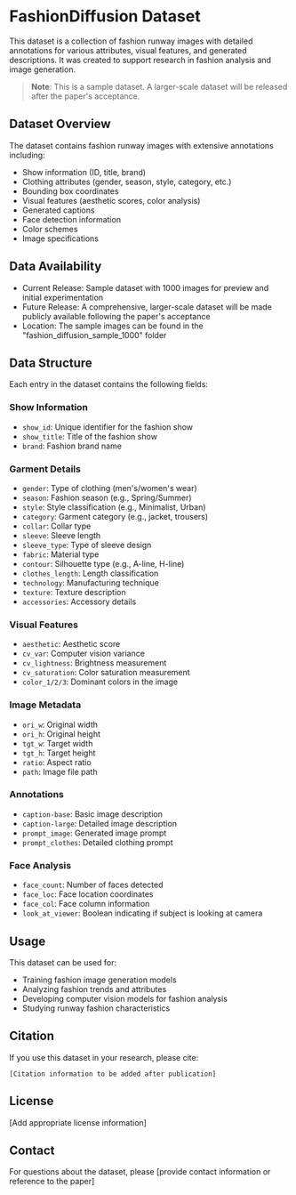 # FashionDiffusion Dataset

This dataset is a collection of fashion runway images with detailed annotations for various attributes, visual features, and generated descriptions. It was created to support research in fashion analysis and image generation.

> **Note**: This is a sample dataset. A larger-scale dataset will be released after the paper's acceptance.

## Dataset Overview

The dataset contains fashion runway images with extensive annotations including:
- Show information (ID, title, brand)
- Clothing attributes (gender, season, style, category, etc.)
- Bounding box coordinates
- Visual features (aesthetic scores, color analysis)
- Generated captions
- Face detection information
- Color schemes
- Image specifications

## Data Availability

- Current Release: Sample dataset with 1000 images for preview and initial experimentation
- Future Release: A comprehensive, larger-scale dataset will be made publicly available following the paper's acceptance
- Location: The sample images can be found in the "fashion_diffusion_sample_1000" folder

## Data Structure

Each entry in the dataset contains the following fields:

### Show Information
- `show_id`: Unique identifier for the fashion show
- `show_title`: Title of the fashion show
- `brand`: Fashion brand name

### Garment Details
- `gender`: Type of clothing (men's/women's wear)
- `season`: Fashion season (e.g., Spring/Summer)
- `style`: Style classification (e.g., Minimalist, Urban)
- `category`: Garment category (e.g., jacket, trousers)
- `collar`: Collar type
- `sleeve`: Sleeve length
- `sleeve_type`: Type of sleeve design
- `fabric`: Material type
- `contour`: Silhouette type (e.g., A-line, H-line)
- `clothes_length`: Length classification
- `technology`: Manufacturing technique
- `texture`: Texture description
- `accessories`: Accessory details

### Visual Features
- `aesthetic`: Aesthetic score
- `cv_var`: Computer vision variance
- `cv_lightness`: Brightness measurement
- `cv_saturation`: Color saturation measurement
- `color_1/2/3`: Dominant colors in the image

### Image Metadata
- `ori_w`: Original width
- `ori_h`: Original height
- `tgt_w`: Target width
- `tgt_h`: Target height
- `ratio`: Aspect ratio
- `path`: Image file path

### Annotations
- `caption-base`: Basic image description
- `caption-large`: Detailed image description
- `prompt_image`: Generated image prompt
- `prompt_clothes`: Detailed clothing prompt

### Face Analysis
- `face_count`: Number of faces detected
- `face_loc`: Face location coordinates
- `face_col`: Face column information
- `look_at_viewer`: Boolean indicating if subject is looking at camera

## Usage

This dataset can be used for:
- Training fashion image generation models
- Analyzing fashion trends and attributes
- Developing computer vision models for fashion analysis
- Studying runway fashion characteristics

## Citation

If you use this dataset in your research, please cite:
```
[Citation information to be added after publication]
```

## License

[Add appropriate license information]

## Contact

For questions about the dataset, please [provide contact information or reference to the paper]
